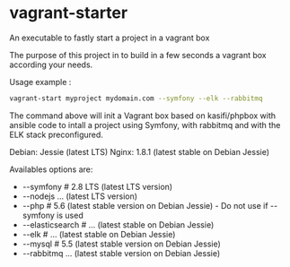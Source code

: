 # vagrant-starter
An executable to fastly start a project in a vagrant box

The purpose of this project in to build in a few seconds a vagrant box according your needs.

Usage example :

```bash
vagrant-start myproject mydomain.com --symfony --elk --rabbitmq
```

The command above will init a Vagrant box based on kasifi/phpbox with ansible code to intall a project using Symfony, with rabbitmq and with the ELK stack preconfigured.

Debian: Jessie (latest LTS)
Nginx: 1.8.1 (latest stable on Debian Jessie)

Availables options are:
- --symfony # 2.8 LTS (latest LTS version)
- --nodejs ... (latest LTS version)
- --php # 5.6 (latest stable version on Debian Jessie) - Do not use if --symfony is used
- --elasticsearch # ... (latest stable on Debian Jessie)
- --elk # ... (latest stable on Debian Jessie)
- --mysql # 5.5 (latest stable version on Debian Jessie)
- --rabbitmq ... (latest stable version on Debian Jessie)
